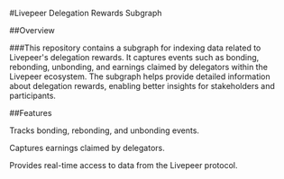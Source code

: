 #Livepeer Delegation Rewards Subgraph

##Overview

###This repository contains a subgraph for indexing data related to Livepeer's delegation rewards. It captures events such as bonding, rebonding, unbonding, and earnings claimed by delegators within the Livepeer ecosystem. The subgraph helps provide detailed information about delegation rewards, enabling better insights for stakeholders and participants.

##Features

Tracks bonding, rebonding, and unbonding events.

Captures earnings claimed by delegators.

Provides real-time access to data from the Livepeer protocol.

